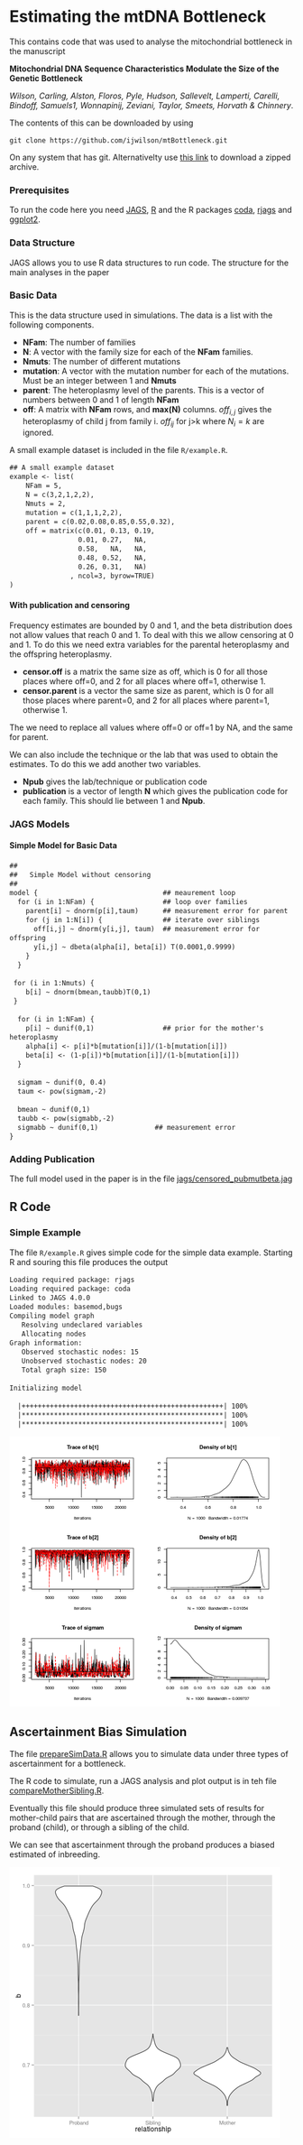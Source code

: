 # Estimating the mtDNA Bottleneck

This contains code that was used to analyse the mitochondrial bottleneck 
in the manuscript 

**Mitochondrial DNA Sequence Characteristics Modulate the Size of the Genetic Bottleneck**

*Wilson, Carling, Alston, Floros, Pyle, Hudson, Sallevelt, Lamperti, Carelli, Bindoff, Samuels1,  Wonnapinij,
  Zeviani, Taylor, Smeets, Horvath & Chinnery*.  

The contents of this can be downloaded by using 

```
git clone https://github.com/ijwilson/mtBottleneck.git
```

On any system that has git.  Alternativelty use [this link](https://github.com/ijwilson/mtBottleneck/archive/master.zip) to download a zipped archive.

### Prerequisites

To run the code here you need [JAGS](http://mcmc-jags.sourceforge.net/), [R](https://cran.r-project.org/) and the R packages [coda](https://cran.r-project.org/web/packages/coda/index.html ), [rjags](https://cran.r-project.org/web/packages/rjags/index.html) and [ggplot2](https://cran.r-project.org/web/packages/ggplot2/index.html).



### Data Structure

JAGS allows you to use R data structures to run code.  The structure for the main analyses in the paper 

### Basic Data

This is the data structure used in simulations.  The data is a list with the following components.  

* **NFam**:  The number of families
* **N**:  A vector with the family size for each of the **NFam** families.
* **Nmuts**: The number of different mutations
* **mutation**: A vector with the mutation number for each of the mutations.  Must be an integer between 1 and **Nmuts**
* **parent**: The heteroplasmy level of the parents.  This is a vector of numbers between 0 and 1 of length **NFam**
* **off**:  A matrix with **NFam** rows, and **max(N)** columns.  $off_{i,j}$ gives the heteroplasmy of child j from family i.  $off_{ij}$ for j>k where $N_i=k$ are ignored.

A small example dataset is included in the file `R/example.R`. 

```
## A small example dataset
example <- list(
    NFam = 5,
    N = c(3,2,1,2,2),
    Nmuts = 2,
    mutation = c(1,1,1,2,2),
    parent = c(0.02,0.08,0.85,0.55,0.32),
    off = matrix(c(0.01, 0.13, 0.19,
                 0.01, 0.27,   NA,
                 0.58,   NA,   NA,
                 0.48, 0.52,   NA,
                 0.26, 0.31,   NA)
               , ncol=3, byrow=TRUE)
)

```


#### With publication and censoring

Frequency estimates are bounded by 0 and 1, and the beta distribution does not allow values that reach 0 and 1.  To deal with this we allow censoring at 0 and 1.  To do this we need extra variables for the parental heteroplasmy and the offspring heteroplasmy.

* **censor.off** is a matrix the same size as off, which is 0 for all those places where off=0, and 2 for all places where off=1, otherwise 1.
* **censor.parent** is a vector the same size as parent, which is 0 for all those places where parent=0, and 2 for all places where parent=1, otherwise 1.

The we need to replace all values where off=0 or off=1 by NA, and the same for parent.


We can also include the technique or the lab that was used to obtain the estimates.  To do this we add another two variables.  

* **Npub** gives the lab/technique or publication code
* **publication** is a vector of length **N** which gives the publication code for each family.  This should lie between 1 and **Npub**. 



### JAGS Models

#### Simple Model for Basic Data

```
## 
##   Simple Model without censoring
##
model {                               ## meaurement loop
  for (i in 1:NFam) {                 ## loop over families 
    parent[i] ~ dnorm(p[i],taum)      ## measurement error for parent
    for (j in 1:N[i]) {               ## iterate over siblings
      off[i,j] ~ dnorm(y[i,j], taum)  ## measurement error for offspring
      y[i,j] ~ dbeta(alpha[i], beta[i]) T(0.0001,0.9999) 
    }
  }

 for (i in 1:Nmuts) {
    b[i] ~ dnorm(bmean,taubb)T(0,1)
 }

  for (i in 1:NFam) {                
    p[i] ~ dunif(0,1)                 ## prior for the mother's heteroplasmy  
    alpha[i] <- p[i]*b[mutation[i]]/(1-b[mutation[i]])
    beta[i] <- (1-p[i])*b[mutation[i]]/(1-b[mutation[i]]) 
  }
  
  sigmam ~ dunif(0, 0.4)
  taum <- pow(sigmam,-2)

  bmean ~ dunif(0,1)
  taubb <- pow(sigmabb,-2)
  sigmabb ~ dunif(0,1)              ## measurement error
}
```

### Adding Publication

The full model used in the paper is in the file [jags/censored_pubmutbeta.jag](jags/censored_pubmutbeta.jag)

## R Code

### Simple Example

The file `R/example.R` gives simple code for the simple data example.  Starting R and souring this file produces the output

```  
Loading required package: rjags
Loading required package: coda
Linked to JAGS 4.0.0
Loaded modules: basemod,bugs
Compiling model graph
   Resolving undeclared variables
   Allocating nodes
Graph information:
   Observed stochastic nodes: 15
   Unobserved stochastic nodes: 20
   Total graph size: 150

Initializing model

  |++++++++++++++++++++++++++++++++++++++++++++++++++| 100%
  |**************************************************| 100%
  |**************************************************| 100%
```

![example plot](examplecoda.png)

## Ascertainment Bias Simulation


The file [prepareSimData.R](R/prepareSimData.R) allows you to simulate data under three types of ascertainment for a bottleneck.

The R code to simulate, run a JAGS analysis and plot output is in teh file [compareMotherSibling.R](compareMotherSibling.R).

Eventually this file should produce three simulated sets
of results for mother-child pairs that are ascertained through the mother, through the proband (child),
or through a sibling of the child.  

We can see that ascertainment through the proband produces a biased estimated of inbreeding.

![violin plot comparing three sorts of ascertainment](violin.png)
